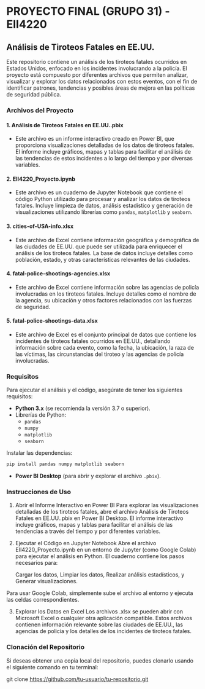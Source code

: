# PROYECTO FINAL (GRUPO 31) - EII4220 
## Análisis de Tiroteos Fatales en EE.UU.

Este repositorio contiene un análisis de los tiroteos fatales ocurridos en Estados Unidos, enfocado en los incidentes involucrando a la policía. El proyecto está compuesto por diferentes archivos que permiten analizar, visualizar y explorar los datos relacionados con estos eventos, con el fin de identificar patrones, tendencias y posibles áreas de mejora en las políticas de seguridad pública.

### Archivos del Proyecto

#### 1. **Análisis de Tiroteos Fatales en EE.UU..pbix**
   - Este archivo es un informe interactivo creado en Power BI, que proporciona visualizaciones detalladas de los datos de tiroteos fatales. El informe incluye gráficos, mapas y tablas para facilitar el análisis de las tendencias de estos incidentes a lo largo del tiempo y por diversas variables.

#### 2. **EII4220_Proyecto.ipynb**
   - Este archivo es un cuaderno de Jupyter Notebook que contiene el código Python utilizado para procesar y analizar los datos de tiroteos fatales. Incluye limpieza de datos, análisis estadístico y generación de visualizaciones utilizando librerías como `pandas`, `matplotlib` y `seaborn`.

#### 3. **cities-of-USA-info.xlsx**
   - Este archivo de Excel contiene información geográfica y demográfica de las ciudades de EE.UU. que puede ser utilizada para enriquecer el análisis de los tiroteos fatales. La base de datos incluye detalles como población, estado, y otras características relevantes de las ciudades.

#### 4. **fatal-police-shootings-agencies.xlsx**
   - Este archivo de Excel contiene información sobre las agencias de policía involucradas en los tiroteos fatales. Incluye detalles como el nombre de la agencia, su ubicación y otros factores relacionados con las fuerzas de seguridad.

#### 5. **fatal-police-shootings-data.xlsx**
   - Este archivo de Excel es el conjunto principal de datos que contiene los incidentes de tiroteos fatales ocurridos en EE.UU., detallando información sobre cada evento, como la fecha, la ubicación, la raza de las víctimas, las circunstancias del tiroteo y las agencias de policía involucradas.

### Requisitos

Para ejecutar el análisis y el código, asegúrate de tener los siguientes requisitos:

- **Python 3.x** (se recomienda la versión 3.7 o superior).
- Librerías de Python:
  - `pandas`
  - `numpy`
  - `matplotlib`
  - `seaborn`
  
Instalar las dependencias:
```bash
pip install pandas numpy matplotlib seaborn
```

- **Power BI Desktop** (para abrir y explorar el archivo `.pbix`).

### Instrucciones de Uso
1. Abrir el Informe Interactivo en Power BI
Para explorar las visualizaciones detalladas de los tiroteos fatales, abre el archivo Análisis de Tiroteos Fatales en EE.UU..pbix en Power BI Desktop. El informe interactivo incluye gráficos, mapas y tablas para facilitar el análisis de las tendencias a través del tiempo y por diferentes variables.

2. Ejecutar el Código en Jupyter Notebook
Abre el archivo EII4220_Proyecto.ipynb en un entorno de Jupyter (como Google Colab) para ejecutar el análisis en Python. El cuaderno contiene los pasos necesarios para:

    Cargar los datos,
    Limpiar los datos,
    Realizar análisis estadísticos, y
    Generar visualizaciones.

Para usar Google Colab, simplemente sube el archivo al entorno y ejecuta las celdas correspondientes.

3. Explorar los Datos en Excel
Los archivos .xlsx se pueden abrir con Microsoft Excel o cualquier otra aplicación compatible. Estos archivos contienen información relevante sobre las ciudades de EE.UU., las agencias de policía y los detalles de los incidentes de tiroteos fatales.

### Clonación del Repositorio
Si deseas obtener una copia local del repositorio, puedes clonarlo usando el siguiente comando en tu terminal:

git clone https://github.com/tu-usuario/tu-repositorio.git
